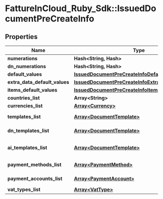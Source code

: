 # FattureInCloud_Ruby_Sdk::IssuedDocumentPreCreateInfo

## Properties

| Name | Type | Description | Notes |
| ---- | ---- | ----------- | ----- |
| **numerations** | **Hash&lt;String, Hash&gt;** |  | [optional] |
| **dn_numerations** | **Hash&lt;String, Hash&gt;** |  | [optional] |
| **default_values** | [**IssuedDocumentPreCreateInfoDefaultValues**](IssuedDocumentPreCreateInfoDefaultValues.md) |  | [optional] |
| **extra_data_default_values** | [**IssuedDocumentPreCreateInfoExtraDataDefaultValues**](IssuedDocumentPreCreateInfoExtraDataDefaultValues.md) |  | [optional] |
| **items_default_values** | [**IssuedDocumentPreCreateInfoItemsDefaultValues**](IssuedDocumentPreCreateInfoItemsDefaultValues.md) |  | [optional] |
| **countries_list** | **Array&lt;String&gt;** | Countries list. | [optional] |
| **currencies_list** | [**Array&lt;Currency&gt;**](Currency.md) | Currencies list. | [optional] |
| **templates_list** | [**Array&lt;DocumentTemplate&gt;**](DocumentTemplate.md) | Document templates list. | [optional] |
| **dn_templates_list** | [**Array&lt;DocumentTemplate&gt;**](DocumentTemplate.md) | Delivery note templates list. | [optional] |
| **ai_templates_list** | [**Array&lt;DocumentTemplate&gt;**](DocumentTemplate.md) | Accompanying invoice templates list. | [optional] |
| **payment_methods_list** | [**Array&lt;PaymentMethod&gt;**](PaymentMethod.md) | Payment methods list. | [optional] |
| **payment_accounts_list** | [**Array&lt;PaymentAccount&gt;**](PaymentAccount.md) | Payment accounts list. | [optional] |
| **vat_types_list** | [**Array&lt;VatType&gt;**](VatType.md) | Vat types list. | [optional] |

